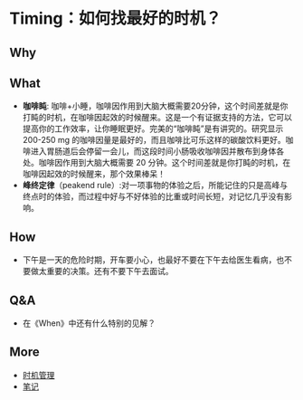 # Timing：如何找最好的时机？

## Why


## What

* **咖啡盹**: 咖啡+小睡，咖啡因作用到大脑大概需要20分钟，这个时间差就是你打盹的时机，在咖啡因起效的时候醒来。这是一个有证据支持的方法，它可以提高你的工作效率，让你睡眠更好。完美的“咖啡盹”是有讲究的。研究显示 200-250 mg 的咖啡因量是最好的，而且咖啡比可乐这样的碳酸饮料更好。咖啡进入胃肠道后会停留一会儿，而这段时间小肠吸收咖啡因并散布到身体各处。咖啡因作用到大脑大概需要 20 分钟。这个时间差就是你打盹的时机，在咖啡因起效的时候醒来，那个效果棒呆！
* **峰终定律**（peakend rule）:对一项事物的体验之后，所能记住的只是高峰与终点时的体验，而过程中好与不好体验的比重或时间长短，对记忆几乎没有影响。


## How 

* 下午是一天的危险时期，开车要小心，也最好不要在下午去给医生看病，也不要做太重要的决策。还有不要下午去面试。


## Q&A 

* 在《When》中还有什么特别的见解？



## More

* [时机管理](https://book.douban.com/subject/30280416/)
* [笔记](https://book.douban.com/review/9711910/)